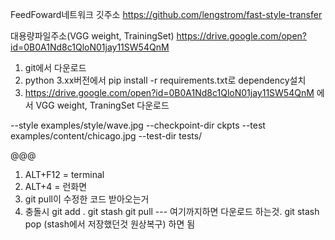 FeedFoward네트워크 깃주소
https://github.com/lengstrom/fast-style-transfer

대용량파일주소(VGG weight, TrainingSet)
https://drive.google.com/open?id=0B0A1Nd8c1QloN01jay11SW54QnM

1. git에서 다운로드
2. python 3.xx버전에서 pip install -r requirements.txt로 dependency설치
3. https://drive.google.com/open?id=0B0A1Nd8c1QloN01jay11SW54QnM
에서 VGG weight, TraningSet 다운로드

--style examples/style/wave.jpg --checkpoint-dir ckpts --test examples/content/chicago.jpg --test-dir tests/


@@@
1. ALT+F12 = terminal
2. ALT+4 = 런화면
3. git pull이 수정한 코드 받아오는거
4. 충돌시 
git add .
git stash
git pull
--- 여기까지하면 다운로드 하는것.
git stash pop (stash에서 저장했던것 원상복구)
하면 됨